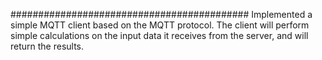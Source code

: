 ###########################################
Implemented a simple ​ MQTT​ client based on the MQTT
protocol. The client will perform simple calculations on the input data it receives from the server,
and will return the results.
